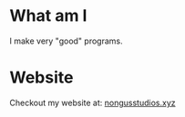 # What am I
I make very "good" programs.
# Website
Checkout my website at: [nongusstudios.xyz](https://nongusstudios.xyz/)
